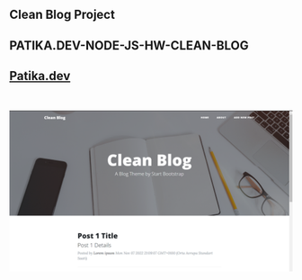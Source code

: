 ## Clean Blog Project

## PATIKA.DEV-NODE-JS-HW-CLEAN-BLOG

## [Patika.dev](https://www.patika.dev/tr)

<br>

![](./screenshots/Clean%20Blog%20Screen%20Shot.png)
